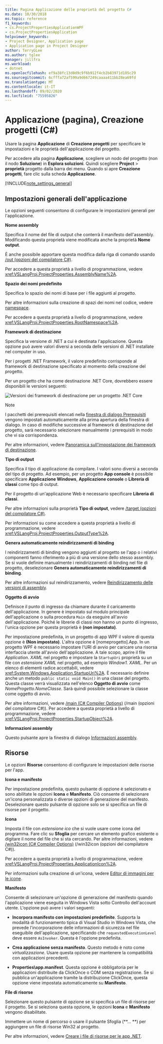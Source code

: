 ```yaml
---
title: Pagina Applicazione delle proprietà del progetto C#
ms.date: 10/30/2018
ms.topic: reference
f1_keywords:
- cs.ProjectPropertiesApplicationWPF
- cs.ProjectPropertiesApplication
helpviewer_keywords:
- Project Designer, Application page
- Application page in Project Designer
author: TerryGLee
ms.author: tglee
manager: jillfra
ms.workload:
- dotnet
ms.openlocfilehash: ef9a38fc13d0d9c9f6b912f4cb2b83971d105c29
ms.sourcegitcommit: 6cfffa72af599a9d667249caaaa411bb28ea69fd
ms.translationtype: MT
ms.contentlocale: it-IT
ms.lasthandoff: 09/02/2020
ms.locfileid: "75595826"
---
```

# <a name="application-page-project-designer-c"></a>Applicazione (pagina), Creazione progetti (C#)

Usare la pagina **Applicazione** di **Creazione progetti** per specificare le impostazioni e le proprietà dell'applicazione del progetto.

Per accedere alla pagina **Applicazione**, scegliere un nodo del progetto (non il nodo **Soluzione**) in **Esplora soluzioni**. Quindi scegliere **Project**  >  **proprietà** progetto dalla barra dei menu. Quando si apre **Creazione progetti**, fare clic sulla scheda **Applicazione**.

[!INCLUDE[note_settings_general](../../data-tools/includes/note_settings_general_md.md)]

## <a name="general-application-settings"></a>Impostazioni generali dell'applicazione

Le opzioni seguenti consentono di configurare le impostazioni generali per l'applicazione.

**Nome assembly**

Specifica il nome del file di output che conterrà il manifesto dell'assembly. Modificando questa proprietà viene modificata anche la proprietà **Nome output**.

È anche possibile apportare questa modifica dalla riga di comando usando [/out (opzioni del compilatore C#)](/dotnet/csharp/language-reference/compiler-options/out-compiler-option).

Per accedere a questa proprietà a livello di programmazione, vedere <xref:VSLangProj.ProjectProperties.AssemblyName%2A>.

**Spazio dei nomi predefinito**

Specifica lo spazio dei nomi di base per i file aggiunti al progetto.

Per altre informazioni sulla creazione di spazi dei nomi nel codice, vedere [namespace](/dotnet/csharp/language-reference/keywords/namespace).

Per accedere a questa proprietà a livello di programmazione, vedere <xref:VSLangProj.ProjectProperties.RootNamespace%2A>.

**Framework di destinazione**

Specifica la versione di .NET a cui è destinata l'applicazione. Questa opzione può avere valori diversi a seconda delle versioni di .NET installate nel computer in uso.

Per i progetti .NET Framework, il valore predefinito corrisponde al framework di destinazione specificato al momento della creazione del progetto.

Per un progetto che ha come destinazione .NET Core, dovrebbero essere disponibili le versioni seguenti:

![Versioni dei framework di destinazione per un progetto .NET Core](../media/application-target-framework.png)

> [!NOTE]
> I pacchetti dei prerequisiti elencati nella [finestra di dialogo Prerequisiti](../../ide/reference/prerequisites-dialog-box.md) vengono impostati automaticamente alla prima apertura della finestra di dialogo. In caso di modifiche successive al framework di destinazione del progetto, sarà necessario selezionare manualmente i prerequisiti in modo che vi sia corrispondenza.

Per altre informazioni, vedere [Panoramica sull'impostazione dei framework di destinazione](../../ide/visual-studio-multi-targeting-overview.md).

**Tipo di output**

Specifica il tipo di applicazione da compilare. I valori sono diversi a seconda del tipo di progetto. Ad esempio, per un progetto **App console** è possibile specificare **Applicazione Windows**, **Applicazione console** o **Libreria di classi** come tipo di output.

Per il progetto di un'applicazione Web è necessario specificare **Libreria di classi**.

Per altre informazioni sulla proprietà **Tipo di output**, vedere [/target (opzioni del compilatore C#)](/dotnet/csharp/language-reference/compiler-options/target-compiler-option).

Per informazioni su come accedere a questa proprietà a livello di programmazione, vedere <xref:VSLangProj.ProjectProperties.OutputType%2A>.

**Genera automaticamente reindirizzamenti di binding**

I reindirizzamenti di binding vengono aggiunti al progetto se l'app o i relativi componenti fanno riferimento a più di una versione dello stesso assembly. Se si vuole definire manualmente i reindirizzamenti di binding nel file di progetto, deselezionare **Genera automaticamente reindirizzamenti di binding**.

Per altre informazioni sul reindirizzamento, vedere [Reindirizzamento delle versioni di assembly](/dotnet/framework/configure-apps/redirect-assembly-versions).

**Oggetto di avvio**

Definisce il punto di ingresso da chiamare durante il caricamento dell'applicazione. In genere è impostato sul modulo principale dell'applicazione o sulla procedura `Main` da eseguire all'avvio dell'applicazione. Poiché le librerie di classi non hanno un punto di ingresso, l'unica opzione per questa proprietà è **(non impostato)**.

Per impostazione predefinita, in un progetto di app WPF il valore di questa opzione è **(Non impostato)**. L'altra opzione è \[nomeprogetto].App. In un progetto WPF è necessario impostare l'URI di avvio per caricare una risorsa interfaccia utente all'avvio dell'applicazione. A tale scopo, aprire il file *Application. XAML* nel progetto e impostare la `StartupUri` proprietà su un file con *estensione XAML* nel progetto, ad esempio *Window1. XAML*. Per un elenco di elementi radice accettabili, vedere <xref:System.Windows.Application.StartupUri%2A>. È necessario definire anche un metodo `public static void Main()` in una classe del progetto. Questa classe verrà visualizzata nell'elenco **Oggetto di avvio** come *NomeProgetto.NomeClasse*. Sarà quindi possibile selezionare la classe come oggetto di avvio.

Per altre informazioni, vedere [/main (C# Compiler Options)](/dotnet/csharp/language-reference/compiler-options/main-compiler-option) (/main (opzioni del compilatore C#)). Per accedere a questa proprietà a livello di programmazione, vedere <xref:VSLangProj.ProjectProperties.StartupObject%2A>.

**Informazioni assembly**

Questo pulsante apre la finestra di dialogo [Informazioni assembly](../../ide/reference/assembly-information-dialog-box.md).

## <a name="resources"></a>Risorse

Le opzioni **Risorse** consentono di configurare le impostazioni delle risorse per l'app.

**Icona e manifesto**

Per impostazione predefinita, questo pulsante di opzione è selezionato e sono abilitate le opzioni **Icona** e **Manifesto**. Ciò consente di selezionare un'icona personalizzata o diverse opzioni di generazione del manifesto. Deselezionare questo pulsante di opzione solo se si specifica un file di risorse per il progetto.

**Icona**

Imposta il file con *estensione ico* che si vuole usare come icona del programma. Fare clic su **Sfoglia** per cercare un elemento grafico esistente o digitare il nome del file che si sta cercando. Per altre informazioni, vedere [/win32icon (C# Compiler Options)](/dotnet/csharp/language-reference/compiler-options/win32icon-compiler-option) (/win32icon (opzioni del compilatore C#)).

Per accedere a questa proprietà a livello di programmazione, vedere <xref:VSLangProj.ProjectProperties.ApplicationIcon%2A>.

Per informazioni sulla creazione di un'icona, vedere [Editor di immagini per le icone](/cpp/windows/image-editor-for-icons).

**Manifesto**

Consente di selezionare un'opzione di generazione del manifesto quando l'applicazione viene eseguita in Windows Vista sotto Controllo dell'account utente. L'opzione può avere i valori seguenti:

- **Incorpora manifesto con impostazioni predefinite**. Supporta la modalità di funzionamento tipica di Visual Studio in Windows Vista, che prevede l'incorporazione delle informazioni di sicurezza nel file eseguibile dell'applicazione, specificando che `requestedExecutionLevel` deve essere `AsInvoker`. Questa è l'opzione predefinita.

- **Crea applicazione senza manifesto**. Questo metodo è noto come *virtualizzazione*. Usare questa opzione per mantenere la compatibilità con applicazioni precedenti.

- **Properties\app.manifest**. Questa opzione è obbligatoria per le applicazioni distribuite da ClickOnce o COM senza registrazione. Se si pubblica un'applicazione tramite la distribuzione ClickOnce, questa opzione viene impostata automaticamente su **Manifesto**.

**File di risorse**

Selezionare questo pulsante di opzione se si specifica un file di risorse per il progetto. Se si seleziona questa opzione, le opzioni **Icona** e **Manifesto** vengono disabilitate.

Immettere un nome di percorso o usare il pulsante Sfoglia (**... **) per aggiungere un file di risorse Win32 al progetto.

Per altre informazioni, vedere [Creare i file di risorse per le app .NET](/dotnet/framework/resources/creating-resource-files-for-desktop-apps).
